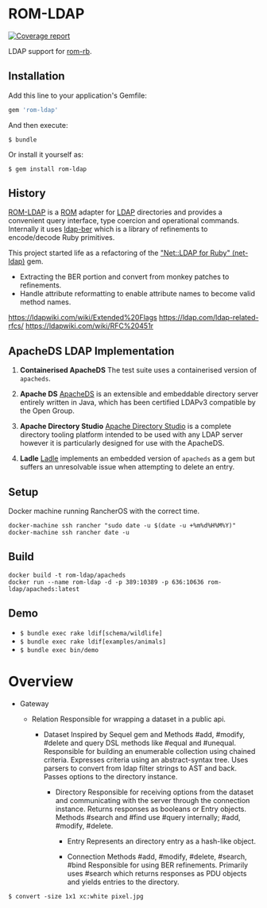 # ROM-LDAP

[![Coverage report](https://gitlab.com/peterdavidhamilton/rom-ldap/badges/master/coverage.svg?job=coverage)](gitlab.com/peterdavidhamilton/rom-ldap/coverage-ruby)

LDAP support for [rom-rb](https://github.com/rom-rb/rom).

## Installation

Add this line to your application's Gemfile:

```ruby
gem 'rom-ldap'
```

And then execute:

    $ bundle

Or install it yourself as:

    $ gem install rom-ldap

## History

[ROM-LDAP](https://gitlab.com/peterdavidhamilton/rom-ldap) is a [ROM](https://rom-rb.org) adapter for [LDAP](https://ldap.com) directories and provides a convenient query interface, type coercion and operational commands. Internally it uses [ldap-ber](https://gitlab.com/peterdavidhamilton/ldap-ber) which is a library of refinements to encode/decode Ruby primitives.

This project started life as a refactoring of the ["Net::LDAP for Ruby" (net-ldap)](https://github.com/ruby-ldap/ruby-net-ldap) gem. 




- Extracting the BER portion and convert from monkey patches to refinements.
- Handle attribute reformatting to enable attribute names to become valid method names.


<https://ldapwiki.com/wiki/Extended%20Flags>
<https://ldap.com/ldap-related-rfcs/>
<https://ldapwiki.com/wiki/RFC%20451r>


## ApacheDS LDAP Implementation

1. **Containerised ApacheDS**
  The test suite uses a containerised version of `apacheds`. 

1. **Apache DS**
  [ApacheDS](http://directory.apache.org/apacheds/downloads) is an extensible and
  embeddable directory server entirely written in Java, which has been certified LDAPv3
  compatible by the Open Group.

1. **Apache Directory Studio**
  [Apache Directory Studio](http://directory.apache.org/studio/downloads) is a
  complete directory tooling platform intended to be used with any LDAP server
  however it is particularly designed for use with the ApacheDS.

1. **Ladle**
  [Ladle](https://github.com/NUBIC/ladle) implements an embedded version of `apacheds`
  as a gem but suffers an unresolvable issue when attempting to delete an entry.



## Setup

Docker machine running RancherOS with the correct time.

    docker-machine ssh rancher "sudo date -u $(date -u +%m%d%H%M%Y)"
    docker-machine ssh rancher date -u


## Build

    docker build -t rom-ldap/apacheds
    docker run --name rom-ldap -d -p 389:10389 -p 636:10636 rom-ldap/apacheds:latest

## Demo

  - `$ bundle exec rake ldif[schema/wildlife]`
  - `$ bundle exec rake ldif[examples/animals]`
  - `$ bundle exec bin/demo`


# Overview

- Gateway
  
  - Relation
    Responsible for wrapping a dataset in a public api.
    
    - Dataset
      Inspired by Sequel gem and 
      Methods #add, #modify, #delete and query DSL methods like #equal and #unequal.
      Responsible for building an enumerable collection using chained criteria.
      Expresses criteria using an abstract-syntax tree.
      Uses parsers to convert from ldap filter strings to AST and back.
      Passes options to the directory instance.
      
      - Directory
        Responsible for receiving options from the dataset and communicating with the server through the connection instance.
        Returns responses as booleans or Entry objects.
        Methods #search and #find use #query internally; #add, #modify, #delete.
        
        - Entry
          Represents an directory entry as a hash-like object.
        
        - Connection
          Methods #add, #modify, #delete, #search, #bind
          Responsible for using BER refinements.
          Primarily uses #search which returns responses as PDU objects and yields entries to the directory.



`$ convert -size 1x1 xc:white pixel.jpg`

